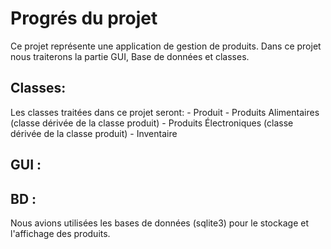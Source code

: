 # Progrés du projet

Ce projet représente une application de gestion de produits.
Dans ce projet nous traiterons la partie GUI, Base de données et classes.

## Classes:
Les classes traitées dans ce projet seront:
    - Produit
        - Produits Alimentaires (classe dérivée de la classe produit)
        - Produits Électroniques (classe dérivée de la classe produit)
    - Inventaire

## GUI : 

## BD : 
Nous avions utilisées les bases de données (sqlite3) pour le stockage et l'affichage des produits.